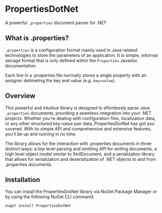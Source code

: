 # PropertiesDotNet
A powerful `.properties` document parser for .NET

## What is .properties?
`.properties` is a configuration format mainly used in Java-related technologies to store the parameters of an application. It is simple, informal storage format that is only defined within the `Properties` Javadoc documentation. 

Each line in a .properties file normally stores a single property with an assigner delimeting the key and value (e.g. `key=value`).

## Overview
This powerful and intuitive library is designed to effortlessly parse Java `.properties` documents, providing a seamless integration into your .NET projects. Whether you're dealing with configuration files, localization data, or any other structured key-value pair data, PropertiesDotNet has got you covered. With its simple API and comprehensive and extensive features, you'll be up and running in no time.

The library allows for the interaction with .properties documents in three distinct ways: a low level parsing and emitting API for writing documents, a high level object model similar to XmlDocument, and a serialization library that allows for serialization and deserialization of .NET objects to and from .properties documents.

## Installation
You can install the PropertiesDotNet library via NuGet Package Manager or by using the following NuGet CLI command:
```bash
nuget install PropertiesDotNet
